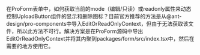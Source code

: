 在ProForm表单中，如何获取当前的mode（编辑/只读）或readonly属性来动态控制UploadButton组件的显示和删除图标？目前官方推荐的方法是从@ant-design/pro-components中导入EditOrReadOnlyContext，但由于无法获取该文件，所以此方法不可行。解决方案是在ProForm源码中导出EditOrReadOnlyContext并将其内聚到packages/form/src/index.tsx中，然后在需要的地方使用它。
